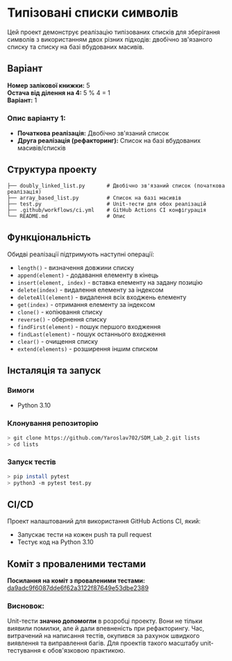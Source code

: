 # Типізовані списки символів

Цей проект демонструє реалізацію типізованих списків для зберігання символів з використанням двох різних підходів: двобічно зв'язаного списку та списку на базі вбудованих масивів.

## Варіант
**Номер залікової книжки:** 5  
**Остача від ділення на 4:** 5 % 4 = 1  
**Варіант:** 1

### Опис варіанту 1:
- **Початкова реалізація:** Двобічно зв'язаний список
- **Друга реалізація (рефакторинг):** Список на базі вбудованих масивів/списків

## Структура проекту

```
├── doubly_linked_list.py       # Двобічно зв'язаний список (початкова реалізація)
├── array_based_list.py         # Список на базі масивів
├── test.py                     # Unit-тести для обох реалізацій
├── .github/workflows/ci.yml    # GitHub Actions CI конфігурація
└── README.md                   # Опис
```

## Функціональність

Обидві реалізації підтримують наступні операції:

- `length()` - визначення довжини списку
- `append(element)` - додавання елементу в кінець
- `insert(element, index)` - вставка елементу на задану позицію
- `delete(index)` - видалення елементу за індексом
- `deleteAll(element)` - видалення всіх входжень елементу
- `get(index)` - отримання елементу за індексом
- `clone()` - копіювання списку
- `reverse()` - обернення списку
- `findFirst(element)` - пошук першого входження
- `findLast(element)` - пошук останнього входження
- `clear()` - очищення списку
- `extend(elements)` - розширення іншим списком

## Інсталяція та запуск

### Вимоги
- Python 3.10

### Клонування репозиторію
```bash
> git clone https://github.com/Yaroslav702/SDM_Lab_2.git lists
> cd lists
```


### Запуск тестів

```bash
> pip install pytest
> python3 -m pytest test.py
```


## CI/CD

Проект налаштований для використання GitHub Actions CI, який:
- Запускає тести на кожен push та pull request
- Тестує код на Python 3.10

## Коміт з проваленими тестами

**Посилання на коміт з проваленими тестами:** [da9adc9f6087dde6f62a3122f87649e53dbe2389](https://github.com/Yaroslav702/SDM_Lab_2/commit/da9adc9f6087dde6f62a3122f87649e53dbe2389)


### Висновок:

Unit-тести **значно допомогли** в розробці проекту. Вони не тільки виявили помилки, але й дали впевненість при рефакторингу. Час, витрачений на написання тестів, окупився за рахунок швидкого виявлення та виправлення багів. Для проектів такого масштабу unit-тестування є обов'язковою практикою.
